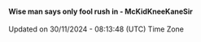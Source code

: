 #### Wise man says only fool rush in - McKidKneeKaneSir
Updated on 30/11/2024 - 08:13:48 (UTC) Time Zone
